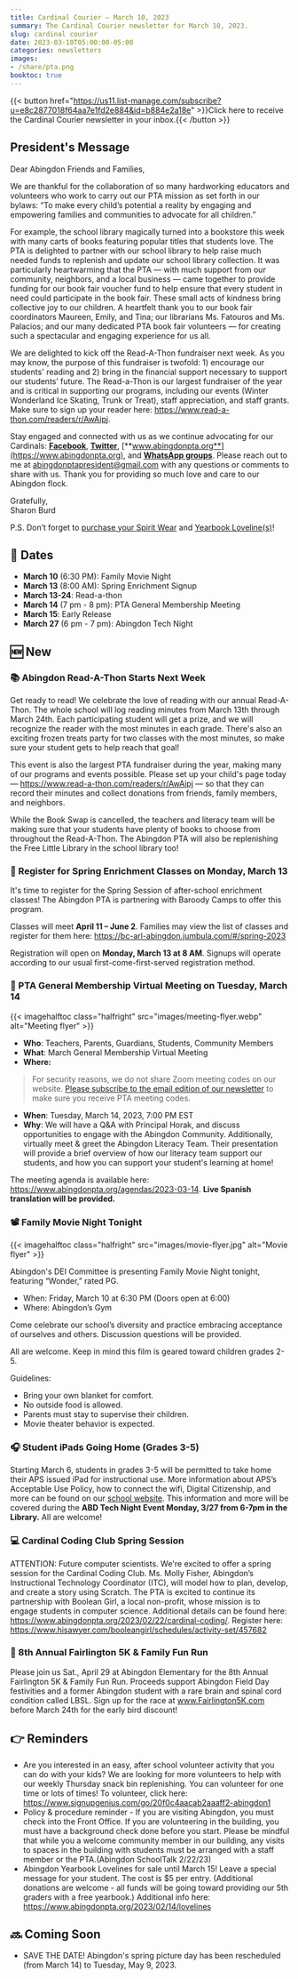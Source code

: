 ```yaml
---
title: Cardinal Courier — March 10, 2023
summary: The Cardinal Courier newsletter for March 10, 2023.
slug: cardinal courier
date: 2023-03-10T05:00:00-05:00
categories: newsletters
images: 
- /share/pta.png
booktoc: true
---
```


{{< button href="https://us11.list-manage.com/subscribe?u=e8c2877018f64aa7e1fd2e884&id=b884e2a18e" >}}Click here to receive the Cardinal Courier newsletter in your inbox.{{< /button >}}

## President's Message

Dear Abingdon Friends and Families,

We are thankful for the collaboration of so many hardworking educators and volunteers who work to carry out our PTA mission as set forth in our bylaws: “To make every child’s potential a reality by engaging and empowering families and communities to advocate for all children.”

For example, the school library magically turned into a bookstore this week with many carts of books featuring popular titles that students love. The PTA is delighted to partner with our school library to help raise much needed funds to replenish and update our school library collection. It was particularly heartwarming that the PTA — with much support from our community, neighbors, and a local business — came together to provide funding for our book fair voucher fund to help ensure that every student in need could participate in the book fair. These small acts of kindness bring collective joy to our children. A heartfelt thank you to our book fair coordinators Maureen, Emily, and Tina; our librarians Ms. Fatouros and Ms. Palacios; and our many dedicated PTA book fair volunteers — for creating such a spectacular and engaging experience for us all.

We are delighted to kick off the Read-A-Thon fundraiser next week. As you may know, the purpose of this fundraiser is twofold: 1) encourage our students' reading and 2) bring in the financial support necessary to support our students’ future. The Read-a-Thon is our largest fundraiser of the year and is critical in supporting our programs, including our events (Winter Wonderland Ice Skating, Trunk or Treat), staff appreciation, and staff grants. Make sure to sign up your reader here: https://www.read-a-thon.com/readers/r/AwAipj.

Stay engaged and connected with us as we continue advocating for our Cardinals: [**Facebook**](https://www.facebook.com/AbingdonElementaryPTA), [**Twitter**](https://twitter.com/AbingdonPTA), [**www.abingdonpta.org**](https://www.abingdonpta.org), and [**WhatsApp groups**](https://www.abingdonpta.org/whatsapp/). Please reach out to me at [abingdonptapresident@gmail.com](mailto:abingdonptapresident@gmail.com) with any questions or comments to share with us. Thank you for providing so much love and care to our Abingdon flock.

Gratefully,  
Sharon Burd

P.S. Don’t forget to [purchase your Spirit Wear](https://whitewaterprinting.com/abingdon-elementary) and [Yearbook Loveline(s)](https://www.abingdonpta.org/2023/02/14/lovelines/)!

## 📅 Dates

- **March 10** (6:30 PM): Family Movie Night
- **March 13** (8:00 AM): Spring Enrichment Signup
- **March 13-24**: Read-a-thon
- **March 14** (7 pm - 8 pm): PTA General Membership Meeting
- **March 15**: Early Release
- **March 27** (6 pm - 7 pm): Abingdon Tech Night

## 🆕 New

### 📚 Abingdon Read-A-Thon Starts Next Week

Get ready to read! We celebrate the love of reading with our annual Read-A-Thon. The whole school will log reading minutes from March 13th through March 24th. Each participating student will get a prize, and we will recognize the reader with the most minutes in each grade. There's also an exciting frozen treats party for two classes with the most minutes, so make sure your student gets to help reach that goal!

This event is also the largest PTA fundraiser during the year, making many of our programs and events possible. Please set up your child's page today — https://www.read-a-thon.com/readers/r/AwAipj — so that they can record their minutes and collect donations from friends, family members, and neighbors. 

While the Book Swap is cancelled, the teachers and literacy team will be making sure that your students have plenty of books to choose from throughout the Read-A-Thon. The Abingdon PTA will also be replenishing the Free Little Library in the school library too!

### 🎨 Register for Spring Enrichment Classes on Monday, March 13

It's time to register for the Spring Session of after-school enrichment classes! The Abingdon PTA is partnering with Baroody Camps to offer this program.

Classes will meet **April 11 – June 2**. Families may view the list of classes and register for them here: https://bc-arl-abingdon.jumbula.com/#/spring-2023

Registration will open on **Monday, March 13 at 8 AM**. Signups will operate according to our usual first-come-first-served registration method.

### 👋 PTA General Membership Virtual Meeting on Tuesday, March 14

{{< imagehalftoc class="halfright" src="images/meeting-flyer.webp" alt="Meeting flyer" >}}

- **Who**: Teachers, Parents, Guardians, Students, Community Members
- **What**: March General Membership Virtual Meeting  
- **Where:** 
> For security reasons, we do not share Zoom meeting codes on our website. [Please subscribe to the email edition of our newsletter](https://us11.list-manage.com/subscribe?u=e8c2877018f64aa7e1fd2e884&id=b884e2a18e) to make sure you receive PTA meeting codes. 
- **When**: Tuesday, March 14, 2023, 7:00 PM EST
- **Why**: We will have a Q&A with Principal Horak, and discuss opportunities to engage with the Abingdon Community.  Additionally, virtually meet & greet the Abingdon Literacy Team.  Their presentation will provide a brief overview of how our literacy team support our students, and how you can support your student's learning at home!

The meeting agenda is available here: https://www.abingdonpta.org/agendas/2023-03-14. **Live Spanish translation will be provided.**

<p style="clear:right;"></p>

### 📽️ Family Movie Night Tonight

{{< imagehalftoc class="halfright" src="images/movie-flyer.jpg" alt="Movie flyer" >}}

Abingdon's DEI Committee is presenting Family Movie Night tonight, featuring “Wonder,” rated PG.

- When: Friday, March 10 at 6:30 PM (Doors open at 6:00)
- Where: Abingdon’s Gym

Come celebrate our school’s diversity and practice embracing acceptance of ourselves and others. Discussion questions will be provided.

All are welcome. Keep in mind this film is geared toward children grades 2-5.

Guidelines:
- Bring your own blanket for comfort.
- No outside food is allowed.
- Parents must stay to supervise their children.
- Movie theater behavior is expected.

<p style="clear:right;"></p>

### 🎧 Student iPads Going Home (Grades 3-5)

Starting March 6, students in grades 3-5 will be permitted to take home their APS issued iPad for instructional use. More information about APS’s Acceptable Use Policy, how to connect the wifi, Digital Citizenship, and more can be found on our [school website](https://abingdon.apsva.us/athome/). This information and more will be covered during the **ABD Tech Night Event Monday, 3/27 from 6-7pm in the Library.** All are welcome!

### 💻 Cardinal Coding Club Spring Session

ATTENTION: Future computer scientists. We're excited to offer a spring session for the Cardinal Coding Club. Ms. Molly Fisher, Abingdon’s Instructional Technology Coordinator (ITC), will model how to plan, develop, and create a story using Scratch. The PTA is excited to continue its partnership with Boolean Girl, a local non-profit, whose mission is to engage students in computer science. Additional details can be found here: https://www.abingdonpta.org/2023/02/22/cardinal-coding/. Register here: https://www.hisawyer.com/booleangirl/schedules/activity-set/457682

### 🏃 8th Annual Fairlington 5K & Family Fun Run

Please join us Sat., April 29 at Abingdon Elementary for the 8th Annual Fairlington 5K & Family Fun Run. Proceeds support Abingdon Field Day festivities and a former Abingdon student with a rare brain and spinal cord condition called LBSL. Sign up for the race at www.Fairlington5K.com before March 24th for the early bird discount!

## 👉 Reminders

- Are you interested in an easy, after school volunteer activity that you can do with your kids? We are looking for more volunteers to help with our weekly Thursday snack bin replenishing. You can volunteer for one time or lots of times! To volunteer, click here: https://www.signupgenius.com/go/20f0c4aacab2aaaff2-abingdon1
- Policy & procedure reminder - If you are visiting Abingdon, you must check into the Front Office.  If you are volunteering in the building, you must have a background check done before you start.  Please be mindful that while you a welcome community member in our building, any visits to spaces in the building with students must be arranged with a staff member or the PTA.(Abingdon SchoolTalk 2/22/23)
- Abingdon Yearbook Lovelines for sale until March 15!  Leave a special message for your student. The cost is $5 per entry. (Additional donations are welcome - all funds will be going toward providing our 5th graders with a free yearbook.) Additional info here: https://www.abingdonpta.org/2023/02/14/lovelines

## 🔜 Coming Soon

- SAVE THE DATE! Abingdon's spring picture day has been rescheduled (from March 14) to Tuesday, May 9, 2023.